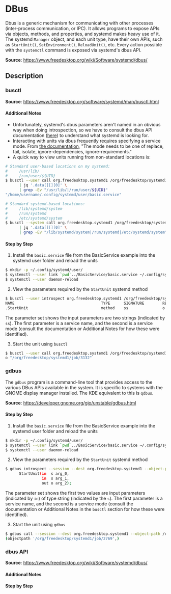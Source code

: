 # DBus

Dbus is a generic mechanism for communicating with other processes (inter-process communication, or IPC). It allows programs to expose APIs via objects, methods, and properties, and systemd makes heavy use of it. The systemd `Manager` object, and each unit type, have their own APIs, such as `StartUnit()`, `SetEnvironment()`, `ReloadUnit()`, etc. Every action possible with the `systemctl` command is exposed via systemd's dbus API.

**Source**: <https://www.freedesktop.org/wiki/Software/systemd/dbus/>

## Description

### busctl

**Source**: <https://www.freedesktop.org/software/systemd/man/busctl.html>

#### Additional Notes

* Unfortunately, systemd's dbus parameters aren't named in an obvious way when doing introspection, so we have to consult the dbus API documentation ([here](https://www.freedesktop.org/wiki/Software/systemd/dbus/)) to understand what systemd is looking for.
* Interacting with units via dbus frequently requires specifying a service mode. From [the documentation](https://www.freedesktop.org/wiki/Software/systemd/dbus/), "The mode needs to be one of replace, fail, isolate, ignore-dependencies, ignore-requirements."
* A quick way to view units running from non-standard locations is:

```sh
# Standard user-based locations on my systemd:
#     /usr/lib/
#     /run/user/${UID}
$ busctl --user call org.freedesktop.systemd1 /org/freedesktop/systemd1 org.freedesktop.systemd1.Manager ListUnitFiles --j=short \
      | jq '.data[][][0]' \
      | grep -Ev "/usr/lib/|/run/user/${UID}"
"/home/username/.config/systemd/user/basic.service"
```

```sh
# Standard systemd-based locations:
#     /lib/systemd/system
#     /run/systemd
#     /etc/systemd/system
$ busctl --system call org.freedesktop.systemd1 /org/freedesktop/systemd1 org.freedesktop.systemd1.Manager ListUnitFiles --j=short \
      | jq '.data[][][0]' \
      | grep -Ev "/lib/systemd/system|/run/systemd|/etc/systemd/system"
```

#### Step by Step

1. Install the `basic.service` file from the BasicService example into the systemd user folder and reload the units

```sh
$ mkdir -p ~/.config/systemd/user/
$ systemctl --user link `pwd`../BasicService/basic.service ~/.config/systemd/user/
$ systemctl --user daemon-reload
```

2. View the parameters required by the `StartUnit` systemd method

```sh
$ busctl --user introspect org.freedesktop.systemd1 /org/freedesktop/systemd1 org.freedesktop.systemd1.Manager | grep -E "(NAME|StartUnit )"
NAME                                      TYPE      SIGNATURE        RESULT/VALUE                             FLAGS
.StartUnit                                method    ss               o                                        -
```

The parameter set shows the input parameters are two strings (indicated by `ss`). The first parameter is a service name, and the second is a service mode (consult the documentation or Additional Notes for how these were identified).

3. Start the unit using `busctl`

```sh
$ busctl --user call org.freedesktop.systemd1 /org/freedesktop/systemd1 org.freedesktop.systemd1.Manager StartUnit ss "basic.service" "fail"
o "/org/freedesktop/systemd1/job/3132"
```

### gdbus

The `gdbus` program is a command-line tool that provides access to the various DBus APIs available in the system. It is specific to systems with the GNOME display manager installed. The KDE equivalent to this is `qdbus`.

**Source**: <https://developer.gnome.org/gio/unstable/gdbus.html>

#### Step by Step

1. Install the `basic.service` file from the BasicService example into the systemd user folder and reload the units

```sh
$ mkdir -p ~/.config/systemd/user/
$ systemctl --user link `pwd`../BasicService/basic.service ~/.config/systemd/user/
$ systemctl --user daemon-reload
```

2. View the parameters required by the `StartUnit` systemd method

```sh
$ gdbus introspect --session --dest org.freedesktop.systemd1 --object-path /org/freedesktop/systemd1 | grep 'StartUnit(' -A2
      StartUnit(in  s arg_0,
                in  s arg_1,
                out o arg_2);
```

The parameter set shows the first two values are input parameters (indicated by `in`) of type string (indicated by the `s`). The first parameter is a service name, and the second is a service mode (consult the documentation or Additional Notes in the `busctl` section for how these were identified).

3. Start the unit using `gdbus`

```sh
$ gdbus call --session --dest org.freedesktop.systemd1 --object-path /org/freedesktop/systemd1 --method org.freedesktop.systemd1.Manager.StartUnit basic.service fail
(objectpath '/org/freedesktop/systemd1/job/2769',)
```

### dbus API

**Source**: <https://www.freedesktop.org/wiki/Software/systemd/dbus/>

#### Additional Notes

#### Step by Step
